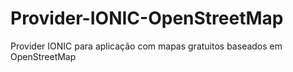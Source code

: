 # Provider-IONIC-OpenStreetMap
Provider IONIC para aplicação com mapas gratuitos baseados em OpenStreetMap 
